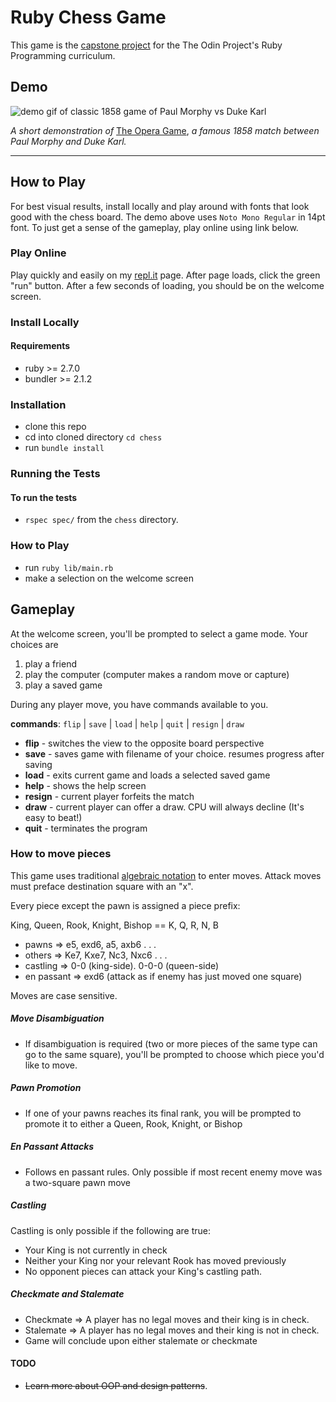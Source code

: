 # Ruby Chess Game

This game is the [capstone project](https://www.theodinproject.com/courses/ruby-programming/lessons/ruby-final-project?ref=lnav) for the The Odin Project's Ruby Programming curriculum.

## Demo

![demo gif of classic 1858 game of Paul Morphy vs Duke Karl](demo/demo.gif)


*A short demonstration of* [The Opera Game](https://www.chess.com/terms/opera-game-chess), *a famous 1858 match between Paul Morphy and Duke Karl.*

***

## How to Play

For best visual results, install locally and play around with fonts that look good with the chess board. The demo above uses `Noto Mono Regular` in 14pt font.
To just get a sense of the gameplay, play online using link below.

### Play Online

Play quickly and easily on my [repl.it](https://repl.it/@TenaciousQi/chess#README.md) page. After page loads, click the green "run" button. After a few seconds of loading, you should be on the welcome screen.

### Install Locally

#### Requirements

- ruby >= 2.7.0
- bundler >= 2.1.2

### Installation

- clone this repo
- cd into cloned directory `cd chess`
- run `bundle install`

### Running the Tests

#### To run the tests

- `rspec spec/` from the `chess` directory.

### How to Play

- run `ruby lib/main.rb`
- make a selection on the welcome screen

## Gameplay

At the welcome screen, you'll be prompted to select a game mode. Your choices are

1. play a friend
2. play the computer (computer makes a random move or capture)
3. play a saved game

During any player move, you have commands available to you.

**commands**: `flip` | `save` | `load` | `help` | `quit` | `resign` | `draw`
- **flip** - switches the view to the opposite board perspective
- **save** - saves game with filename of your choice. resumes progress after saving
- **load** - exits current game and loads a selected saved game
- **help** - shows the help screen
- **resign** - current player forfeits the match
- **draw** - current player can offer a draw. CPU will always decline (It's easy to beat!)
- **quit** - terminates the program

### How to move pieces

This game uses traditional [algebraic notation](https://en.wikipedia.org/wiki/Algebraic_notation_(chess)) to enter moves.
Attack moves must preface destination square with an "x".

Every piece except the pawn is assigned a piece prefix:

  King, Queen, Rook, Knight, Bishop == K, Q, R, N, B

  - pawns      =>   e5, exd6, a5, axb6 . . .
  - others     =>   Ke7, Kxe7, Nc3, Nxc6 . . .
  - castling   =>   0-0 (king-side). 0-0-0 (queen-side)
  - en passant =>   exd6 (attack as if enemy has just moved one square)
      

Moves are case sensitive.

##### Move Disambiguation

- If disambiguation is required (two or more pieces of the same type can go to the same square), you'll be prompted to choose which piece you'd like to move.

##### Pawn Promotion

- If one of your pawns reaches its final rank, you will be prompted to promote it to either a Queen, Rook, Knight, or Bishop

##### En Passant Attacks

- Follows en passant rules. Only possible if most recent enemy move was a two-square pawn move

##### Castling

Castling is only possible if the following are true:

- Your King is not currently in check
- Neither your King nor your relevant Rook has moved previously
- No opponent pieces can attack your King's castling path.

##### Checkmate and Stalemate

- Checkmate => A player has no legal moves and their king is in check.
- Stalemate => A player has no legal moves and their king is not in check.
- Game will conclude upon either stalemate or checkmate

#### TODO

- ~~Learn more about OOP and design patterns~~.
